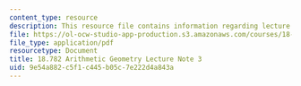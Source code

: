 ```yaml
---
content_type: resource
description: This resource file contains information regarding lecture 3.
file: https://ol-ocw-studio-app-production.s3.amazonaws.com/courses/18-782-introduction-to-arithmetic-geometry-fall-2013/9e54a882c5f1c445b05c7e222d4a843a_MIT18_782F13_lec3.pdf
file_type: application/pdf
resourcetype: Document
title: 18.782 Arithmetic Geometry Lecture Note 3
uid: 9e54a882-c5f1-c445-b05c-7e222d4a843a
---
```


